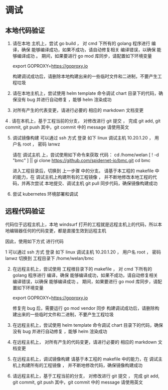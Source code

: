 # 调试

## 本地代码验证

1. 请在本地 主机上，尝试  go build  ， 对 cmd 下所有的 golang 程序进行 编译，确保 能够编译成功，如果不成功，请自动修复相关 编译错误，以确保 能够编译成功 。 期间，如果要进行 go mod 库同步，请配置如下环境变量 

    export GOPROXY=https://goproxy.io

    构建调试成功后，请删除本地构建出来的一些临时文件和二进制，不要产生工程垃圾

2. 请在本地主机上，尝试使用 helm template 命令调试  chart 目录下的代码，确保没有 bug 并进行自动修复 ，能够 helm 渲染成功

3. 对所有产生的代表变更，请进行必要的 相应的 markdown 文档变更 

4 . 请在本机上，基于工程当前的分支， 对修改进行 git 提交 ， 完成 git add, git commit, git push
   其中，git commit 中的 message 请使用英文

5. 调试镜像构建
    可以通过 ssh 方式 登录 如下 linux 调试主机 
    10.20.1.20 ， 用户名 root ， 密码 lanwz

    请在 调试主机 上，尝试使用如下命令来获取 代码：
    cd /home/welan
    [ ! -d "bmc" ] || gi clone  https://github.com/spidernet-io/bmc.git
    cd bmc

    进入工程目录后，切换到 上一步骤 中的分支。
    请基于本工程的 makefile 中的能力，在 调试主机上构建所有的工程镜像 ， 并不断地修改本地工程的代码，并再次尝试 本地提交、调试主机 git pull 同步代码，确保镜像构建成功

5. 尝试 kubernetes 环境部署和调试


## 远程代码验证

代码位于远程主机上，本地 windsurf 打开的工程就是远程主机上的代码，所以本地编辑器任何的代码变更，都是直接生效到远程主机

因此，使用如下方式 进行代码 

1 可以通过 ssh 方式 登录 如下 linux 调试主机 
    10.20.1.20 ， 用户名 root ， 密码 lanwz
    切换到 工程目录下  /home/welan/bmc

2. 在远程主机上，尝试使用 工程根目录下的 makefile   ， 对 cmd 下所有的 golang 程序进行 编译，确保 能够编译成功，如果不成功，请自动修复相关 编译错误，以确保 能够编译成功 。 期间，如果要进行 go mod 库同步，请配置如下环境变量 

    export GOPROXY=https://goproxy.io

    修复完 bug 后，需要运行  go mod vendor 同步
    构建调试成功后，请删除构建出来的一些临时文件和二进制，不要产生工程垃圾

3. 在远程主机上，尝试使用 helm template 命令调试  chart 目录下的代码，确保没有 bug 并进行自动修复 ，能够 helm 渲染成功

4. 在远程主机上， 对所有产生的代码变更，请进行必要的 相应的 markdown 文档变更 

5. 在远程主机上，调试镜像构建
    请基于本工程的 makefile 中的能力，在 调试主机上构建所有的工程镜像 ， 并不断地修改代码，确保镜像构建成功

6. 请远程主机上，基于工程当前的分支， 对修改进行 git 提交 ， 完成 git add, git commit, git push
   其中，git commit 中的 message 请使用英文



